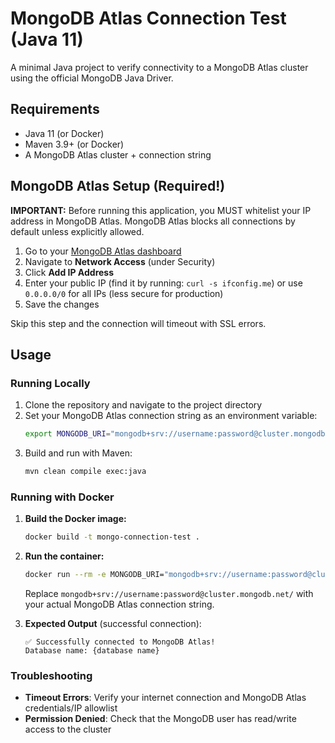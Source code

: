 # MongoDB Atlas Connection Test (Java 11)

A minimal Java project to verify connectivity to a MongoDB Atlas cluster using the official MongoDB Java Driver.

## Requirements
- Java 11 (or Docker)
- Maven 3.9+ (or Docker)
- A MongoDB Atlas cluster + connection string

## MongoDB Atlas Setup (Required!)

**IMPORTANT:** Before running this application, you MUST whitelist your IP address in MongoDB Atlas. MongoDB Atlas blocks all connections by default unless explicitly allowed.

1. Go to your [MongoDB Atlas dashboard](https://cloud.mongodb.com/)
2. Navigate to **Network Access** (under Security)
3. Click **Add IP Address**
4. Enter your public IP (find it by running: `curl -s ifconfig.me`) or use `0.0.0.0/0` for all IPs (less secure for production)
5. Save the changes

Skip this step and the connection will timeout with SSL errors.

## Usage

### Running Locally

1. Clone the repository and navigate to the project directory
2. Set your MongoDB Atlas connection string as an environment variable:
   ```bash
   export MONGODB_URI="mongodb+srv://username:password@cluster.mongodb.net/"
   ```
3. Build and run with Maven:
   ```bash
   mvn clean compile exec:java
   ```

### Running with Docker

1. **Build the Docker image:**
   ```bash
   docker build -t mongo-connection-test .
   ```

2. **Run the container:**
   ```bash
   docker run --rm -e MONGODB_URI="mongodb+srv://username:password@cluster.mongodb.net/" mongo-connection-test
   ```

   Replace `mongodb+srv://username:password@cluster.mongodb.net/` with your actual MongoDB Atlas connection string.

3. **Expected Output** (successful connection):
   ```
   ✅ Successfully connected to MongoDB Atlas!
   Database name: {database name}
   ```

### Troubleshooting

- **Timeout Errors**: Verify your internet connection and MongoDB Atlas credentials/IP allowlist
- **Permission Denied**: Check that the MongoDB user has read/write access to the cluster

